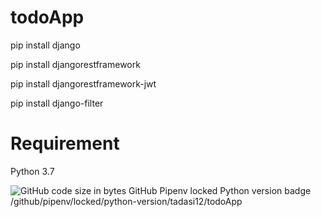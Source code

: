 # todoApp

pip install django

pip install djangorestframework

pip install djangorestframework-jwt

pip install django-filter 

# Requirement
Python 3.7

![GitHub code size in bytes](https://img.shields.io/github/languages/code-size/tadasi12/todoApp)
GitHub Pipenv locked Python version badge	/github/pipenv/locked/python-version/tadasi12/todoApp
